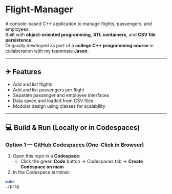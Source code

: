 # Flight-Manager

A console-based C++ application to manage flights, passengers, and employees.  
Built with **object-oriented programming**, **STL containers**, and **CSV file persistence**.  
Originally developed as part of a **college C++ programming course** in collaboration with my teammate **Jason**.

---

## ✈ Features
- Add and list flights
- Add and list passengers per flight
- Separate passenger and employee interfaces
- Data saved and loaded from CSV files
- Modular design using classes for scalability

---

## 💻 Build & Run (Locally or in Codespaces)

### **Option 1 — GitHub Codespaces (One-Click in Browser)**
1. Open this repo in a **Codespace**:  
   - Click the green **Code** button → Codespaces tab → **Create Codespace on main**
2. In the Codespace terminal:
```bash
make
./prog
